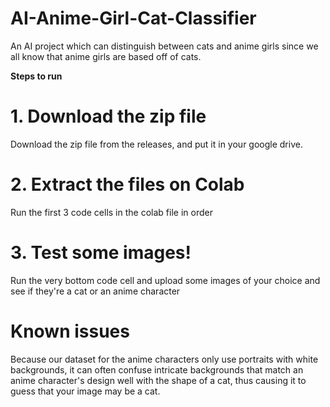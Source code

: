 # AI-Anime-Girl-Cat-Classifier
An AI project which can distinguish between cats and anime girls since we all know that anime girls are based off of cats.

**Steps to run**
# 1. Download the zip file
Download the zip file from the releases, and put it in your google drive.

# 2. Extract the files on Colab
Run the first 3 code cells in the colab file in order

# 3. Test some images!
Run the very bottom code cell and upload some images of your choice and see if they're a cat or an anime character

# Known issues
Because our dataset for the anime characters only use portraits with white backgrounds, it can often confuse intricate backgrounds that match an anime character's design well with the shape of a cat, thus causing it to guess that your image may be a cat.
